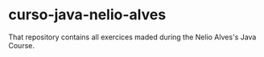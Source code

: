 # curso-java-nelio-alves
That repository contains all exercices maded during the Nelio Alves's Java Course.
